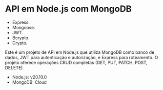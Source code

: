 # API em Node.js com MongoDB

- Express.
- Mongoose.
- JWT.
- Bcrypto.
- Crypto.
  
Este é um projeto de API em Node.js que utiliza MongoDB como banco de dados, JWT para autenticação e autorização, e Express para roteamento. 
O projeto oferece operações CRUD completas (GET, PUT, PATCH, POST, DELETE).


- Node.js: v20.10.0
- MongoDB: Cloud

